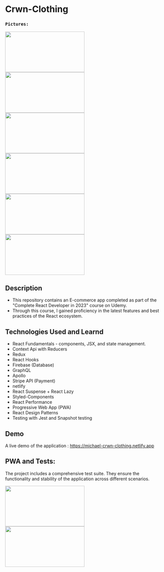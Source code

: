 # Crwn-Clothing

### `Pictures:`

<img src="https://github.com/michaelilkanayev1997/Crwn-Clothing/assets/93651794/c5292407-94de-4a44-a61b-40c659604aa9" width="255px" height="130px"  ></img> 
<img src="https://github.com/michaelilkanayev1997/Crwn-Clothing/assets/93651794/794ba058-9cb0-408f-b57b-4c59695a3db3" width="255px" height="130px"  ></img> 
<img src="https://github.com/michaelilkanayev1997/Crwn-Clothing/assets/93651794/94638058-48b7-4379-9b33-eebd46a1f38a" width="255px" height="130px"  ></img> 
<img src="https://github.com/michaelilkanayev1997/Crwn-Clothing/assets/93651794/3048d55a-6e52-4a60-965a-28061759dc5c" width="255px" height="130px"  ></img> 
<img src="https://github.com/michaelilkanayev1997/Crwn-Clothing/assets/93651794/57ff57b3-9580-43a7-aad4-fcb066efd39d" width="255px" height="130px"  ></img> 
<img src="https://github.com/michaelilkanayev1997/Crwn-Clothing/assets/93651794/335e752b-40fc-4a36-9dc7-c069fb2c93ff" width="255px" height="130px"  ></img> 

## Description

- This repository contains an E-commerce app completed as part of the "Complete React Developer in 2023" course on Udemy.
- Through this course, I gained proficiency in the latest features and best practices of the React ecosystem.

## Technologies Used and Learnd

- React Fundamentals - components, JSX, and state management.
- Context Api with Reducers
- Redux
- React Hooks
- Firebase (Database)
- GraphQL
- Apollo
- Stripe API (Payment)
- netlify
- React Suspense + React Lazy
- Styled-Components
- React Performance
- Progressive Web App (PWA)
- React Design Patterns
- Testing with Jest and Snapshot testing

## Demo

A live demo of the application : https://michael-crwn-clothing.netlify.app

## PWA and Tests:

The project includes a comprehensive test suite. They ensure the functionality and stability of the application across different scenarios. 

<img src="https://github.com/michaelilkanayev1997/Crwn-Clothing/assets/93651794/b6b2d38a-0f8a-43eb-a32c-0846a7af8171" width="255px" height="130px"  ></img> 
<img src="https://github.com/michaelilkanayev1997/Crwn-Clothing/assets/93651794/a5927168-da30-4cc7-809f-47eeaf5690a0" width="255px" height="130px"  ></img> 


